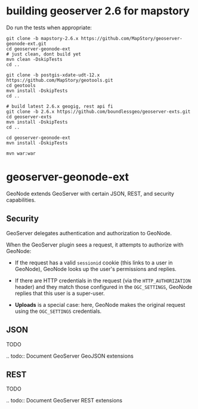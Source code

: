 building geoserver 2.6 for mapstory
=============================================
Do run the tests when appropriate:
 
```
git clone -b mapstory-2.6.x https://github.com/MapStory/geoserver-geonode-ext.git
cd geoserver-geonode-ext
# just clean, dont build yet
mvn clean -DskipTests
cd ..

git clone -b postgis-xdate-udt-12.x https://github.com/MapStory/geotools.git
cd geotools 
mvn install -DskipTests
cd ..

# build latest 2.6.x geogig, rest api fi
git clone -b 2.6.x https://github.com/boundlessgeo/geoserver-exts.git
cd geoserver-exts
mvn install -DskipTests
cd ..

cd geoserver-geonode-ext
mvn install -DskipTests

mvn war:war
```

geoserver-geonode-ext
=====================

GeoNode extends GeoServer with certain JSON, REST, and security capabilities.

Security
--------

GeoServer delegates authentication and authorization to GeoNode.

When the GeoServer plugin sees a request, it attempts to authorize with
GeoNode:

- If the request has a valid `sessionid` cookie (this links to a user in
  GeoNode), GeoNode looks up the user's permissions and replies.

- If there are HTTP credentials in the request (via the `HTTP_AUTHORIZATION`
  header) and they match those configured in the `OGC_SETTINGS`,
  GeoNode replies that this user is a super-user.

- **Uploads** is a special case: here, GeoNode makes the original request
  using the `OGC_SETTINGS` credentials.

JSON
----

TODO

.. todo:: Document GeoServer GeoJSON extensions

REST
----

TODO

.. todo:: Document GeoServer REST extensions

